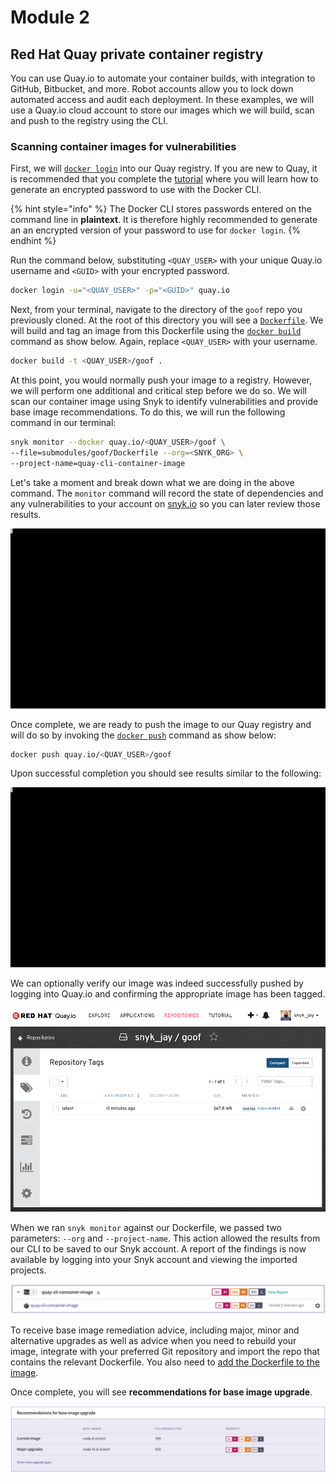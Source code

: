 # Module 2

## Red Hat Quay private container registry

You can use Quay.io to automate your container builds, with integration to GitHub, Bitbucket, and more. Robot accounts allow you to lock down automated access and audit each deployment. In these examples, we will use a Quay.io cloud account to store our images which we will build, scan and push to the registry using the CLI.

### Scanning container images for vulnerabilities

First, we will [`docker login`](https://docs.docker.com/engine/reference/commandline/login/) into our Quay registry. If you are new to Quay, it is recommended that you complete the [tutorial](https://quay.io/tutorial/) where you will learn how to generate an encrypted password to use with the Docker CLI.

{% hint style="info" %}
The Docker CLI stores passwords entered on the command line in **plaintext**. It is therefore highly recommended to generate an an encrypted version of your password to use for `docker login`.
{% endhint %}

Run the command below, substituting `<QUAY_USER>` with your unique Quay.io username and `<GUID>` with your encrypted password.

```bash
docker login -u="<QUAY_USER>" -p="<GUID>" quay.io
```

Next, from your terminal, navigate to the directory of the `goof` repo you previously cloned. At the root of this directory you will see a [`Dockerfile`](https://github.com/snyk/goof/blob/master/Dockerfile). We will build and tag an image from this Dockerfile using the [`docker build`](https://docs.docker.com/engine/reference/commandline/build/) command as show below. Again, replace `<QUAY_USER>` with your username.

```bash
docker build -t <QUAY_USER>/goof .
```

At this point, you would normally push your image to a registry. However, we will perform one additional and critical step before we do so. We will scan our container image using Snyk to identify vulnerabilities and provide base image recommendations. To do this, we will run the following command in our terminal:

```bash
snyk monitor --docker quay.io/<QUAY_USER>/goof \
--file=submodules/goof/Dockerfile --org=<SNYK_ORG> \
--project-name=quay-cli-container-image
```

Let's take a moment and break down what we are doing in the above command. The `monitor` command will record the state of dependencies and any vulnerabilities to your account on [snyk.io](https://snyk.io) so you can later review those results.

![](../../.gitbook/assets/quay-cli-container-scan.gif)

Once complete, we are ready to push the image to our Quay registry and will do so by invoking the [`docker push`](https://docs.docker.com/engine/reference/commandline/push/) command as show below:

```bash
docker push quay.io/<QUAY_USER>/goof
```

Upon successful completion you should see results similar to the following:

![](../../.gitbook/assets/docker-push.gif)

We can optionally verify our image was indeed successfully pushed by logging into Quay.io and confirming the appropriate image has been tagged.

![](../../.gitbook/assets/rh-quay.png)

When we ran `snyk monitor` against our Dockerfile, we passed two parameters: `--org` and `--project-name`. This action allowed the results from our CLI to be saved to our Snyk account. A report of the findings is now available by logging into your Snyk account and viewing the imported projects.

![](../../.gitbook/assets/container-image-scan-results.png)

To receive base image remediation advice, including major, minor and alternative upgrades as well as advice when you need to rebuild your image, integrate with your preferred Git repository and import the repo that contains the relevant Dockerfile. You also need to [add the Dockerfile to the image](https://support.snyk.io/hc/en-us/articles/360003916218-Adding-your-Dockerfile-and-test-your-base-image).

Once complete, you will see **recommendations for base image upgrade**.

![](../../.gitbook/assets/base-image-recommend.png)


